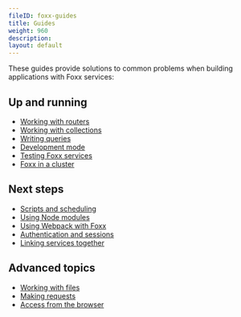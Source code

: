 ```yaml
---
fileID: foxx-guides
title: Guides
weight: 960
description: 
layout: default
---
```

These guides provide solutions to common problems when building
applications with Foxx services:

## Up and running

- [Working with routers](foxx-guides-routing)
- [Working with collections](foxx-guides-collections)
- [Writing queries](foxx-guides-queries)
- [Development mode](foxx-guides-development-mode)
- [Testing Foxx services](foxx-guides-testing)
- [Foxx in a cluster](foxx-guides-cluster)

## Next steps

- [Scripts and scheduling](foxx-guides-scripts)
- [Using Node modules](foxx-guides-bundled-node-modules)
- [Using Webpack with Foxx](foxx-guides-webpack)
- [Authentication and sessions](foxx-guides-auth)
- [Linking services together](foxx-guides-dependencies)

## Advanced topics

- [Working with files](foxx-guides-files)
- [Making requests](foxx-guides-making-requests)
- [Access from the browser](foxx-guides-browser)
